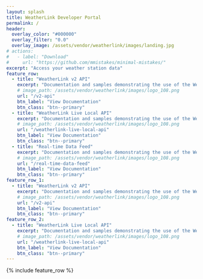 ```yaml
---
layout: splash
title: WeatherLink Developer Portal
permalink: /
header:
  overlay_color: "#000000"
  overlay_filter: "0.0"
  overlay_image: /assets/vendor/weatherlink/images/landing.jpg
# actions:
#   - label: "Download"
#     url: "https://github.com/mmistakes/minimal-mistakes/"
excerpt: "Access your weather station data"
feature_row:
  - title: "WeatherLink v2 API"
    excerpt: "Documentation and samples demonstrating the use of the WeatherLink v2 API"
    # image_path: /assets/vendor/weatherlink/images/logo_108.png
    url: "/v2-api"
    btn_label: "View Documentation"
    btn_class: "btn--primary"
  - title: "WeatherLink Live Local API"
    excerpt: "Documentation and samples demonstrating the use of the WeatherLink Live Local API"
    # image_path: /assets/vendor/weatherlink/images/logo_108.png
    url: "/weatherlink-live-local-api"
    btn_label: "View Documentation"
    btn_class: "btn--primary"
  - title: "Real-time Data Feed"
    excerpt: "Documentation and samples demonstrating the use of the WeatherLink Real-time Data Feed"
    # image_path: /assets/vendor/weatherlink/images/logo_108.png
    url: "/real-time-data-feed"
    btn_label: "View Documentation"
    btn_class: "btn--primary"
feature_row_1:
  - title: "WeatherLink v2 API"
    excerpt: "Documentation and samples demonstrating the use of the WeatherLink v2 API"
    # image_path: /assets/vendor/weatherlink/images/logo_108.png
    url: "/v2-api"
    btn_label: "View Documentation"
    btn_class: "btn--primary"
feature_row_2:
  - title: "WeatherLink Live Local API"
    excerpt: "Documentation and samples demonstrating the use of the WeatherLink Live Local API"
    # image_path: /assets/vendor/weatherlink/images/logo_108.png
    url: "/weatherlink-live-local-api"
    btn_label: "View Documentation"
    btn_class: "btn--primary"
---
```


{% include feature_row %}

<!--
{% include feature_row id="feature_row_1" type="left" %}
-->
<!--
{% include feature_row id="feature_row_2" type="left" %}
-->
